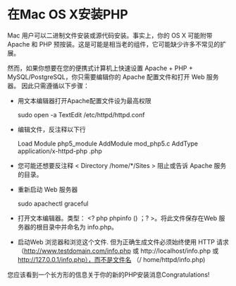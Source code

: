 # 在Mac OS X安装PHP

Mac 用户可以二进制文件安装或源代码安装。事实上，你的 OS X 可能附带 Apache 和 PHP 预按装。这是可能是相当老的组件，它可能缺少许多不常见的扩展。

然而，如果你想要在您的便携式计算机上快速设置 Apache + PHP + MySQL/PostgreSQL，你只需要编辑你的 Apache 配置文件和打开 Web 服务器。
因此只需遵循以下步骤：

* 用文本编辑器打开Apache配置文件设为最高权限
 
	sudo open -a TextEdit /etc/httpd/httpd.conf
* 编辑文件，反注释以下行

	Load Module php5_module
	AddModule mod_php5.c
	AddType application/x-httpd-php .php

* 您可能还想要反注释 < Directory /home/*/Sites > 阻止或告诉 Apache 服务的目录。
* 重新启动 Web 服务器

	sudo apachectl graceful

* 打开文本编辑器。类型： <? php phpinfo () ；? >。将此文件保存在Web 服务器的根目录中并命名为 info.php。
* 启动Web 浏览器和浏览这个文件. 但为正确生成文件必须始终使用 HTTP 请求 （http://www.testdomain.com/info.php 或 http://localhost/info.php 或 http://127.0.0.1/info.php），而不是文件名 （/ home/httpd/info.php) 

您应该看到一个长方形的信息关于你的新的PHP安装消息Congratulations!
